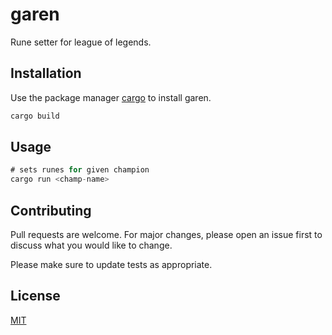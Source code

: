 # garen
Rune setter for league of legends.

## Installation

Use the package manager [cargo](https://crates.io/) to install garen.

```bash
cargo build
```

## Usage

```rust
# sets runes for given champion
cargo run <champ-name>
```

## Contributing
Pull requests are welcome. For major changes, please open an issue first to discuss what you would like to change.

Please make sure to update tests as appropriate.

## License
[MIT](https://choosealicense.com/licenses/mit/)

